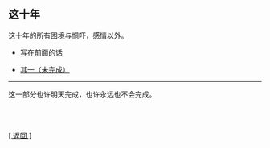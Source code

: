 ## 这十年

这十年的所有困境与恫吓，感情以外。

- [写在前面的话](写在前面的话.md)

- [其一（未完成）](这十年_其一.md)

------

这一部分也许明天完成，也许永远也不会完成。

<br>

<br>

[[ 返回 ]](../../../index.md)
